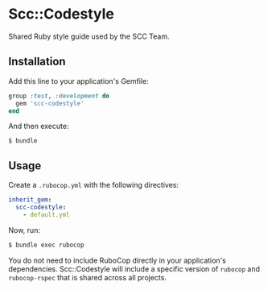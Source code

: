 # Scc::Codestyle

Shared Ruby style guide used by the SCC Team.

## Installation

Add this line to your application's Gemfile:

```ruby
group :test, :development do
  gem 'scc-codestyle'
end
```

And then execute:

    $ bundle

## Usage

Create a `.rubocop.yml` with the following directives:

```yaml
inherit_gem:
  scc-codestyle:
    - default.yml
```

Now, run:

```bash
$ bundle exec rubocop
```

You do not need to include RuboCop directly in your application's dependencies. Scc::Codestyle will include a specific version of `rubocop` and `rubocop-rspec` that is shared across all projects.
